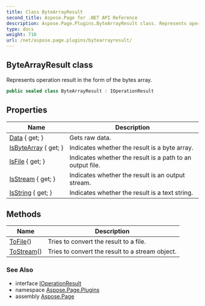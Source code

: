 ```yaml
---
title: Class ByteArrayResult
second_title: Aspose.Page for .NET API Reference
description: Aspose.Page.Plugins.ByteArrayResult class. Represents operation result in the form of the bytes array
type: docs
weight: 710
url: /net/aspose.page.plugins/bytearrayresult/
---
```

## ByteArrayResult class

Represents operation result in the form of the bytes array.

```csharp
public sealed class ByteArrayResult : IOperationResult
```

## Properties

| Name | Description |
| --- | --- |
| [Data](../../aspose.page.plugins/bytearrayresult/data/) { get; } | Gets raw data. |
| [IsByteArray](../../aspose.page.plugins/bytearrayresult/isbytearray/) { get; } | Indicates whether the result is a byte array. |
| [IsFile](../../aspose.page.plugins/bytearrayresult/isfile/) { get; } | Indicates whether the result is a path to an output file. |
| [IsStream](../../aspose.page.plugins/bytearrayresult/isstream/) { get; } | Indicates whether the result is an output stream. |
| [IsString](../../aspose.page.plugins/bytearrayresult/isstring/) { get; } | Indicates whether the result is a text string. |

## Methods

| Name | Description |
| --- | --- |
| [ToFile](../../aspose.page.plugins/bytearrayresult/tofile/)() | Tries to convert the result to a file. |
| [ToStream](../../aspose.page.plugins/bytearrayresult/tostream/)() | Tries to convert the result to a stream object. |

### See Also

* interface [IOperationResult](../ioperationresult/)
* namespace [Aspose.Page.Plugins](../../aspose.page.plugins/)
* assembly [Aspose.Page](../../)


